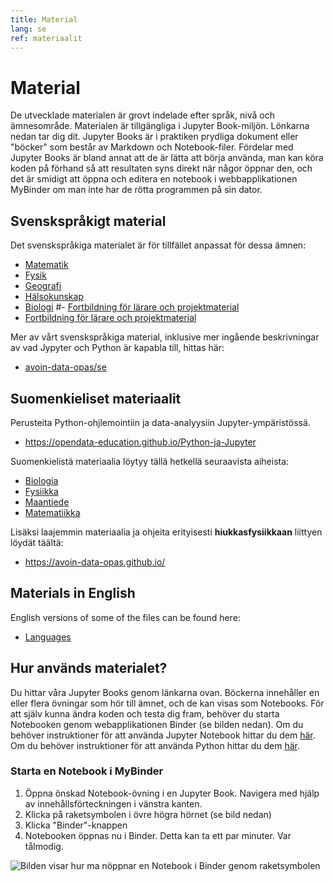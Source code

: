 ```yaml
---
title: Material
lang: se
ref: materiaalit
---
```


# Material

De utvecklade materialen är grovt indelade efter språk, nivå och ämnesområde.
Materialen är tillgängliga i Jupyter Book-miljön. Lönkarna nedan tar dig dit.
Jupyter Books är i praktiken prydliga dokument eller "böcker" som består av Markdown och Notebook-filer.
Fördelar med Jupyter Books är bland annat att de är lätta att börja använda, man kan köra koden på förhand så att resultaten syns direkt när någor öppnar den,
och det är smidigt att öppna och editera en notebook i webbapplikationen MyBinder om man inte har de rötta programmen på sin dator.

## Svenskspråkigt material

Det svenskspråkiga materialet är för tillfället anpassat för dessa ämnen:
- <a href="https://opendata-education.github.io/se_Matematik/intro.html" target="_blank">Matematik</a>
- <a href="https://opendata-education.github.io/se_Fysik/intro.html" target="_blank">Fysik</a>
- <a href="https://opendata-education.github.io/se_Geografi/intro.html" target="_blank">Geografi</a>
- <a href="https://opendata-education.github.io/se_Halsokunskap/intro.html" target="_blank">Hälsokunskap</a>
- <a href="https://opendata-education.github.io/se_Biologi/intro.html" target="_blank">Biologi</a>
#- <a href="https://opendata-education.github.io/se_fortbildning/intro.html" target="_blank">Fortbildning för lärare och projektmaterial</a>
- <a href="https://opendata-education.github.io/fortbildning/intro.html" target="_blank">Fortbildning för lärare och projektmaterial</a>

Mer av vårt svenskspråkiga material, inklusive mer ingående beskrivningar av vad Jypyter och Python är kapabla till, hittas här:
- [avoin-data-opas/se](https://github.com/avoin-data-opas/avoin-data-opas.github.io/tree/master/se)


## Suomenkieliset materiaalit

Perusteita Python-ohjlemointiin ja data-analyysiin Jupyter-ympäristössä.
- <a href="https://opendata-education.github.io/Python-ja-Jupyter" target="_blank">https://opendata-education.github.io/Python-ja-Jupyter</a>

Suomenkielistä materiaalia löytyy tällä hetkellä seuraavista aiheista:
- <a href="https://opendata-education.github.io/Biologia" target="_blank">Biologia</a>
- <a href="https://opendata-education.github.io/Fysiikka" target="_blank">Fysiikka</a>
- <a href="https://opendata-education.github.io/Maantiede" target="_blank">Maantiede</a>
- <a href="https://opendata-education.github.io/Matematiikka" target="_blank">Matematiikka</a>

Lisäksi laajemmin materiaalia ja ohjeita erityisesti **hiukkasfysiikkaan** liittyen löydät täältä:
- <a href="https://avoin-data-opas.github.io/" target="_blank">https://avoin-data-opas.github.io/</a>

## Materials in English


English versions of some of the files can be found here:
- <a href="https://opendata-education.github.io/Languages" target="_blank">Languages</a>

## Hur används materialet?

Du hittar våra Jupyter Books genom länkarna ovan.
Böckerna innehåller en eller flera övningar som hör till ämnet, och de kan visas som Notebooks.
För att själv kunna ändra koden och testa dig fram, behöver du starta Notebooken genom webapplikationen Binder (se bilden nedan).
Om du behöver instruktioner för att använda Jupyter Notebook hittar du dem [här](/se/jupyter/jupyter-aloitus.html).
Om du behöver instruktioner för att använda Python hittar du dem [här](/se/jupyter/python.html).


### Starta en Notebook i MyBinder

1. Öppna önskad Notebook-övning i en Jupyter Book. Navigera med hjälp av innehållsförteckningen i vänstra kanten.
1. Klicka på raketsymbolen i övre högra hörnet (se bild nedan)
1. Klicka "Binder"-knappen
1. Notebooken öppnas nu i Binder. Detta kan ta ett par minuter. Var tålmodig.


![Bilden visar hur ma nöppnar en Notebook i Binder genom raketsymbolen](/assets/img/jupyter-book-example.png)
